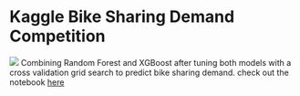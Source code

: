 # Kaggle Bike Sharing Demand Competition
![](https://storage.googleapis.com/kaggle-competitions/kaggle/3948/media/bikes.png)
Combining Random Forest and XGBoost after tuning both models with a cross validation grid search to predict bike sharing demand.
check out the notebook [here](https://github.com/rabiibouhestine/Kaggle-Bike-Sharing-Demand-Competition/blob/master/Bikes.ipynb)

